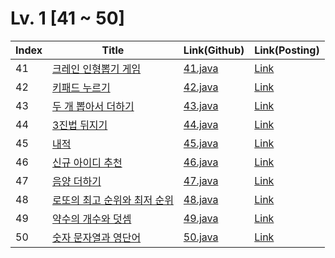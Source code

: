 # Lv. 1 \[41 ~ 50]

| Index | Title | Link(Github) | Link(Posting) |
|----|----|----|----|
| 41 | [크레인 인형뽑기 게임](https://school.programmers.co.kr/learn/courses/30/lessons/64061) | [41.java](https://github.com/2384320/Programmers-Algorithm/blob/main/Lv.1/41~50/41.java) | [Link](https://www.notion.so/Lv-1-f114dc776af343baa7a329ade0171640?pvs=4) |
| 42 | [키패드 누르기](https://school.programmers.co.kr/learn/courses/30/lessons/67256) | [42.java](https://github.com/2384320/Programmers-Algorithm/blob/main/Lv.1/41~50/42.java) | [Link](https://swift-badge-161.notion.site/Lv-1-4f2129bd37b7411686049bf47f833ed7) |
| 43 | [두 개 뽑아서 더하기](https://school.programmers.co.kr/learn/courses/30/lessons/68644) | [43.java](https://github.com/2384320/Programmers-Algorithm/blob/main/Lv.1/41~50/43.java) | [Link](https://swift-badge-161.notion.site/Lv-1-17697d681fbb4923afdd0cc5eb142e1b) |
| 44 | [3진법 뒤지기](https://school.programmers.co.kr/learn/courses/30/lessons/68935) | [44.java]() | [Link]() |
| 45 | [내적](https://school.programmers.co.kr/learn/courses/30/lessons/70128) | [45.java]() | [Link]() |
| 46 | [신규 아이디 추천](https://school.programmers.co.kr/learn/courses/30/lessons/72410) | [46.java]() | [Link]() |
| 47 | [음양 더하기](https://school.programmers.co.kr/learn/courses/30/lessons/76501) | [47.java]() | [Link]() |
| 48 | [로또의 최고 순위와 최저 순위](https://school.programmers.co.kr/learn/courses/30/lessons/77484) | [48.java]() | [Link]() |
| 49 | [약수의 개수와 덧셈](https://school.programmers.co.kr/learn/courses/30/lessons/77884) | [49.java]() | [Link]() |
| 50 | [숫자 문자열과 영단어](https://school.programmers.co.kr/learn/courses/30/lessons/81301) | [50.java]() | [Link]() |
